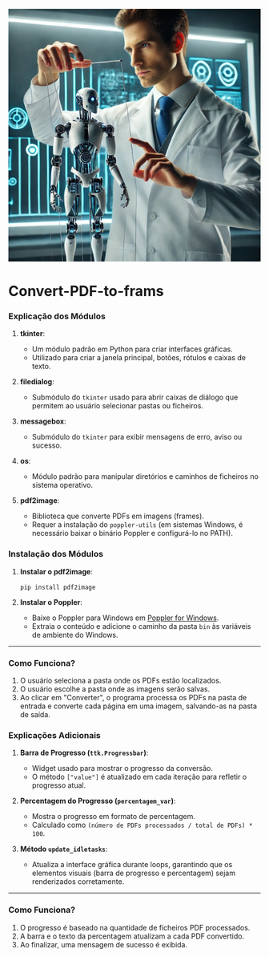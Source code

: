 ![tools](https://github.com/0joseDark/Convert-PDF-to-frams/blob/main/images/robot-marioneta.jpg)

# Convert-PDF-to-frams
### Explicação dos Módulos

1. **tkinter**:  
   - Um módulo padrão em Python para criar interfaces gráficas.
   - Utilizado para criar a janela principal, botões, rótulos e caixas de texto.

2. **filedialog**:  
   - Submódulo do `tkinter` usado para abrir caixas de diálogo que permitem ao usuário selecionar pastas ou ficheiros.

3. **messagebox**:  
   - Submódulo do `tkinter` para exibir mensagens de erro, aviso ou sucesso.

4. **os**:  
   - Módulo padrão para manipular diretórios e caminhos de ficheiros no sistema operativo.

5. **pdf2image**:  
   - Biblioteca que converte PDFs em imagens (frames).
   - Requer a instalação do `poppler-utils` (em sistemas Windows, é necessário baixar o binário Poppler e configurá-lo no PATH).


### Instalação dos Módulos

1. **Instalar o pdf2image**:  
   ```
   pip install pdf2image
   ```

2. **Instalar o Poppler**:  
   - Baixe o Poppler para Windows em [Poppler for Windows](https://github.com/oschwartz10612/poppler-windows).
   - Extraia o conteúdo e adicione o caminho da pasta `bin` às variáveis de ambiente do Windows.

---

### Como Funciona?

1. O usuário seleciona a pasta onde os PDFs estão localizados.
2. O usuário escolhe a pasta onde as imagens serão salvas.
3. Ao clicar em "Converter", o programa processa os PDFs na pasta de entrada e converte cada página em uma imagem, salvando-as na pasta de saída.


### Explicações Adicionais

1. **Barra de Progresso (`ttk.Progressbar`)**:
   - Widget usado para mostrar o progresso da conversão.  
   - O método `["value"]` é atualizado em cada iteração para refletir o progresso atual.

2. **Percentagem do Progresso (`percentagem_var`)**:
   - Mostra o progresso em formato de percentagem.  
   - Calculado como `(número de PDFs processados / total de PDFs) * 100`.

3. **Método `update_idletasks`**:
   - Atualiza a interface gráfica durante loops, garantindo que os elementos visuais (barra de progresso e percentagem) sejam renderizados corretamente.

---

### Como Funciona?
1. O progresso é baseado na quantidade de ficheiros PDF processados.
2. A barra e o texto da percentagem atualizam a cada PDF convertido.
3. Ao finalizar, uma mensagem de sucesso é exibida.

